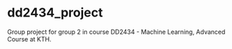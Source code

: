 # dd2434_project
Group project for group 2 in course DD2434 - Machine Learning, Advanced Course at KTH. 

